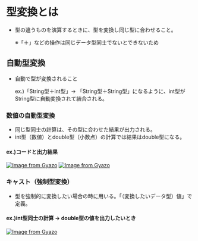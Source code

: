 # 型変換とは
- 型の違うものを演算するときに、型を変換し同じ型に合わせること。
  
  ※「＋」などの操作は同じデータ型同士でないとできないため

## 自動型変換
- 自動で型が変換されること

  ex.)「String型＋int型」→ 「String型＋String型」になるように、int型がString型に自動変換されて結合される。

### 数値の自動型変換
- 同じ型同士の計算は、その型に合わせた結果が出力される。
- int型（数値）とdouble型（小数点）の計算では結果はdouble型になる。

#### ex.)コードと出力結果
[![Image from Gyazo](https://i.gyazo.com/18dcd3520f5257c15e6b1be3126d22e8.png)](https://gyazo.com/18dcd3520f5257c15e6b1be3126d22e8) [![Image from Gyazo](https://i.gyazo.com/eb9d8c18f7a8bdbf8b346ac47bed1ced.png)](https://gyazo.com/eb9d8c18f7a8bdbf8b346ac47bed1ced)

### キャスト（強制型変換）
- 型を強制的に変換したい場合の時に用いる。「（変換したいデータ型）値」で定義。
#### ex.)int型同士の計算 → double型の値を出力したいとき
[![Image from Gyazo](https://i.gyazo.com/eda8a649067ce93479bdccd754898240.png)](https://gyazo.com/eda8a649067ce93479bdccd754898240)
